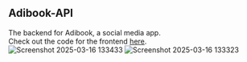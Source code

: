 ## Adibook-API
The backend for Adibook, a social media app.        
Check out the code for the frontend [here](https://github.com/SuperShivam5000/adibook-client).
![Screenshot 2025-03-16 133433](https://github.com/user-attachments/assets/4a1c71b7-db38-455a-8e5d-fe7ae5c6b2ac)
![Screenshot 2025-03-16 133323](https://github.com/user-attachments/assets/3b14e9d3-2af7-4d3f-8e9d-f8b97b2c3a9d)
